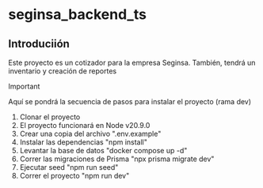 # seginsa_backend_ts

## Introduciión
Este proyecto es un cotizador para la empresa Seginsa. También, 
tendrá un inventario y creación de reportes

> [!Important]
> Aquí se pondrá la secuencia de pasos para instalar el proyecto (rama dev)
> 1) Clonar el proyecto
> 2) El proyecto funcionará en Node v20.9.0
> 3) Crear una copia del archivo ".env.example"
> 4) Instalar las dependencias "npm install"
> 5) Levantar la base de datos "docker compose up -d"
> 6) Correr las migraciones de Prisma "npx prisma migrate dev"
> 7) Ejecutar seed "npm run seed"
> 8) Correr el proyecto "npm run dev"
